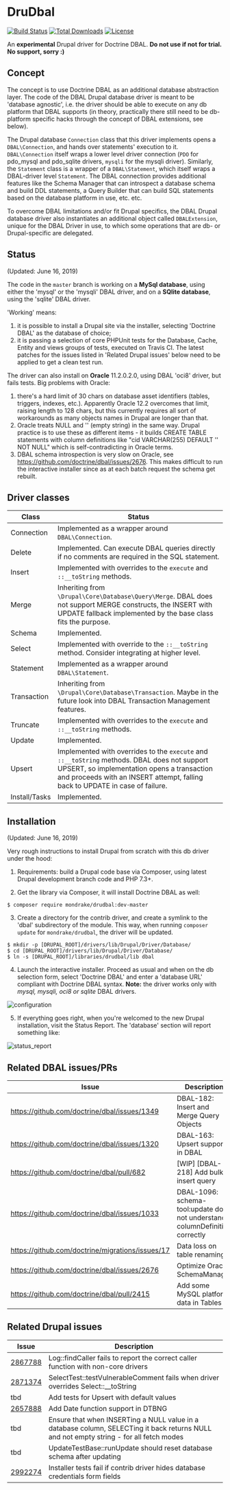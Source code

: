# DruDbal

[![Build Status](https://travis-ci.org/mondrake/drudbal.svg?branch=master)](https://travis-ci.org/mondrake/drudbal)
[![Total Downloads](https://img.shields.io/packagist/dt/mondrake/drudbal.svg)](https://packagist.org/packages/mondrake/drudbal)
[![License](https://img.shields.io/github/license/mondrake/drudbal.svg)](https://packagist.org/packages/mondrake/drudbal)

An __experimental__ Drupal driver for Doctrine DBAL. __Do not use if not for trial. No support, sorry :)__

## Concept
The concept is to use Doctrine DBAL as an additional database abstraction layer. The code of the DBAL Drupal database driver is meant
to be 'database agnostic', i.e. the driver should be able to execute on any db platform that DBAL supports (in theory, practically
there still need to be db-platform specific hacks through the concept of DBAL extensions, see below).

The Drupal database ```Connection``` class that this driver implements opens a ```DBAL\Connection```, and hands over statements' execution to it. ```DBAL\Connection``` itself wraps a lower level driver connection (```PDO``` for pdo_mysql and pdo_sqlite drivers, ```mysqli``` for the mysqli driver).
Similarly, the ```Statement``` class is a wrapper of a ```DBAL\Statement```, which itself wraps a DBAL-driver level ```Statement```.
The DBAL connection provides additional features like the Schema Manager that can introspect a database schema and build DDL statements, a Query Builder that can build SQL statements based on the database platform in use, etc. etc.

To overcome DBAL limitations and/or fit Drupal specifics, the DBAL Drupal database driver also instantiates an additional object
called ```DBALExtension```, unique for the DBAL Driver in use, to which some operations that are db- or Drupal-specific are
delegated.

## Status
(Updated: June 16, 2019)

The code in the ```master``` branch is working on a __MySql database__, using either the 'mysql' or the 'mysqli' DBAL driver, and on a __SQlite database__, using the 'sqlite' DBAL driver.

'Working' means:
1. it is possible to install a Drupal site via the installer, selecting 'Doctrine DBAL' as the database of choice;
2. it is passing a selection of core PHPUnit tests for the Database, Cache, Entity and views groups of tests, executed on Travis CI. The latest patches for the issues listed in 'Related Drupal issues' below need to be applied to get a clean test run.

The driver can also install on __Oracle__ 11.2.0.2.0, using DBAL 'oci8' driver, but fails tests. Big problems with Oracle:
1. there's a hard limit of 30 chars on database asset identifiers (tables, triggers, indexes, etc.). Apparently Oracle 12.2 overcomes that limit, raising length to 128 chars, but this currently requires all sort of workarounds as many objects names in Drupal are longer than that.
2. Oracle treats NULL and '' (empty string) in the same way. Drupal practice is to use these as different items - it builds CREATE TABLE statements with column definitions like "cid VARCHAR(255) DEFAULT '' NOT NULL" which is self-contradicting in Oracle terms.
3. DBAL schema introspection is very slow on Oracle, see https://github.com/doctrine/dbal/issues/2676. This makes difficult to run the interactive installer since as at each batch request the schema get rebuilt.

## Driver classes
Class                         | Status        |
------------------------------|---------------|
Connection                    | Implemented as a wrapper around ```DBAL\Connection```. |
Delete                        | Implemented. Can execute DBAL queries directly if no comments are required in the SQL statement.  |
Insert                        | Implemented with overrides to the ```execute``` and ```::__toString``` methods. |
Merge                         | Inheriting from ```\Drupal\Core\Database\Query\Merge```. DBAL does not support MERGE constructs, the INSERT with UPDATE fallback implemented by the base class fits the purpose. |
Schema                        | Implemented. |
Select                        | Implemented with override to the ```::__toString``` method. Consider integrating at higher level. |
Statement                     | Implemented as a wrapper around ```DBAL\Statement```. |
Transaction                   | Inheriting from ```\Drupal\Core\Database\Transaction```. Maybe in the future look into DBAL Transaction Management features. |
Truncate                      | Implemented with overrides to the ```execute``` and ```::__toString``` methods. |
Update                        | Implemented. |
Upsert                        | Implemented with overrides to the ```execute``` and ```::__toString``` methods. DBAL does not support UPSERT, so implementation opens a transaction and proceeds with an INSERT attempt, falling back to UPDATE in case of failure. |
Install/Tasks	                | Implemented. |

## Installation
(Updated: June 16, 2019)

Very rough instructions to install Drupal from scratch with this db driver under the hood:

1. Requirements: build a Drupal code base via Composer, using latest Drupal development branch code and PHP 7.3+.

2. Get the library via Composer, it will install Doctrine DBAL as well:
  ```
  $ composer require mondrake/drudbal:dev-master
  ```

3. Create a directory for the contrib driver, and create a symlink to the 'dbal' subdirectory of the module.
This way, when running ```composer update``` for ```mondrake/drudbal```, the driver will be updated.
  ```
  $ mkdir -p [DRUPAL_ROOT]/drivers/lib/Drupal/Driver/Database/
  $ cd [DRUPAL_ROOT]/drivers/lib/Drupal/Driver/Database/
  $ ln -s [DRUPAL_ROOT]/libraries/drudbal/lib dbal
  ```

4. Launch the interactive installer. Proceed as usual and when on the db selection form, select 'Doctrine DBAL'
and enter a 'database URL' compliant with Doctrine DBAL syntax. __Note:__ the driver works only with _mysql, mysqli, oci8 or sqlite_ DBAL drivers.

![configuration](https://cloud.githubusercontent.com/assets/1174864/24586418/7f86feb4-17a0-11e7-820f-eb1483dad07f.png)

5. If everything goes right, when you're welcomed to the new Drupal installation, visit the Status Report. The 'database'
section will report something like:

![status_report](https://user-images.githubusercontent.com/1174864/29685128-ca25375c-8914-11e7-8305-9ba369f68067.png)

## Related DBAL issues/PRs
Issue | Description   | Info          |
------|---------------|---------------|
https://github.com/doctrine/dbal/issues/1349     | DBAL-182: Insert and Merge Query Objects | |
https://github.com/doctrine/dbal/issues/1320     | DBAL-163: Upsert support in DBAL | |
https://github.com/doctrine/dbal/pull/682        | [WIP] [DBAL-218] Add bulk insert query | |
https://github.com/doctrine/dbal/issues/1033     | DBAL-1096: schema-tool:update does not understand columnDefinition correctly | |
https://github.com/doctrine/migrations/issues/17 | Data loss on table renaming. | |
https://github.com/doctrine/dbal/issues/2676     | Optimize Oracle SchemaManager | |
https://github.com/doctrine/dbal/pull/2415       | Add some MySQL platform data in Tables | fixed in 2.9.0 |

## Related Drupal issues
Issue | Description   |
------|---------------|
[2867788](https://www.drupal.org/node/2867788) | Log::findCaller fails to report the correct caller function with non-core drivers |
[2871374](https://www.drupal.org/node/2871374) | SelectTest::testVulnerableComment fails when driver overrides Select::\_\_toString |
tbd | Add tests for Upsert with default values |
[2657888](https://www.drupal.org/node/2657888) | Add Date function support in DTBNG |
tbd | Ensure that when INSERTing a NULL value in a database column, SELECTing it back returns NULL and not empty string - for all fetch modes |
tbd | UpdateTestBase::runUpdate should reset database schema after updating |
[2992274](https://www.drupal.org/project/drupal/issues/2992274) | Installer tests fail if contrib driver hides database credentials form fields |
